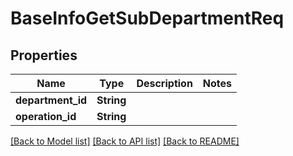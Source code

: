 # BaseInfoGetSubDepartmentReq

## Properties

Name | Type | Description | Notes
------------ | ------------- | ------------- | -------------
**department_id** | **String** |  | 
**operation_id** | **String** |  | 

[[Back to Model list]](../README.md#documentation-for-models) [[Back to API list]](../README.md#documentation-for-api-endpoints) [[Back to README]](../README.md)


